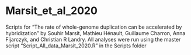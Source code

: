 # Marsit_et_al_2020
Scripts for “The rate of whole-genome duplication can be accelerated by hybridization” by Souhir Marsit, Mathieu Hénault, Guillaume Charron, Anna Fijarczyk, and Christian R Landry.  All analyses were run using the master script “Script_All_data_Marsit_2020.R” in the Scripts folder
